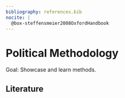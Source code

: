 ```yaml
---
bibliography: references.bib
nocite: |
  @box-steffensmeier2008OxfordHandbook
---
```


# Political Methodology

<!-- badges: start -->

<!-- badges: end -->

Goal: Showcase and learn methods.

## Literature

